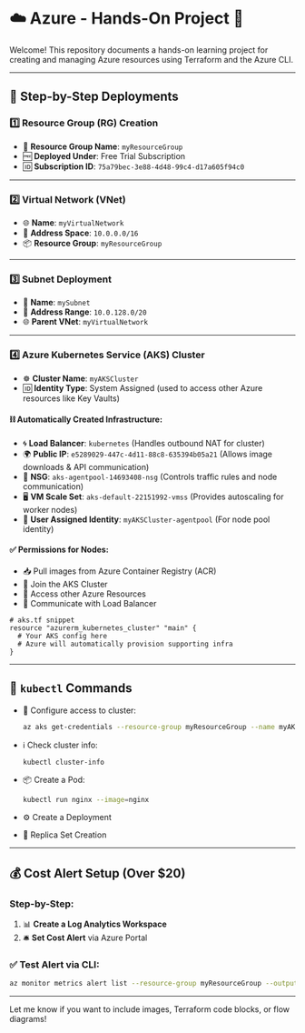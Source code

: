 # ☁️ Azure - Hands-On Project 🚀

Welcome! This repository documents a hands-on learning project for creating and managing Azure resources using Terraform and the Azure CLI.

---

## 🔧 Step-by-Step Deployments

### 1️⃣ Resource Group (RG) Creation
- 📁 **Resource Group Name**: `myResourceGroup`  
- 🆓 **Deployed Under**: Free Trial Subscription  
- 🆔 **Subscription ID**: `75a79bec-3e88-4d48-99c4-d17a605f94c0`

---

### 2️⃣ Virtual Network (VNet)
- 🌐 **Name**: `myVirtualNetwork`  
- 📍 **Address Space**: `10.0.0.0/16`  
- 📦 **Resource Group**: `myResourceGroup`

---

### 3️⃣ Subnet Deployment
- 🧱 **Name**: `mySubnet`  
- 📍 **Address Range**: `10.0.128.0/20`  
- 🌐 **Parent VNet**: `myVirtualNetwork`

---

### 4️⃣ Azure Kubernetes Service (AKS) Cluster
- ☸️ **Cluster Name**: `myAKSCluster`  
- 🆔 **Identity Type**: System Assigned (used to access other Azure resources like Key Vaults)  

#### ⛓️ Automatically Created Infrastructure:
- 🌀 **Load Balancer**: `kubernetes` (Handles outbound NAT for cluster)
- 🌍 **Public IP**: `e5289029-447c-4d11-88c8-635394b05a21` (Allows image downloads & API communication)
- 🔐 **NSG**: `aks-agentpool-14693408-nsg` (Controls traffic rules and node communication)
- 🖥️ **VM Scale Set**: `aks-default-22151992-vmss` (Provides autoscaling for worker nodes)
- 👥 **User Assigned Identity**: `myAKSCluster-agentpool` (For node pool identity)

#### ✅ Permissions for Nodes:
- 📥 Pull images from Azure Container Registry (ACR)  
- 🔗 Join the AKS Cluster  
- 🔐 Access other Azure Resources  
- 🔁 Communicate with Load Balancer

```hcl
# aks.tf snippet
resource "azurerm_kubernetes_cluster" "main" {
  # Your AKS config here
  # Azure will automatically provision supporting infra
}
```

---

## 🧪 `kubectl` Commands

- 🔐 Configure access to cluster:  
  ```bash
  az aks get-credentials --resource-group myResourceGroup --name myAKSCluster
  ```

- ℹ️ Check cluster info:  
  ```bash
  kubectl cluster-info
  ```

- 📦 Create a Pod:  
  ```bash
  kubectl run nginx --image=nginx
  ```

- ⚙️ Create a Deployment 

- 📡 Replica Set Creation 

---

## 💰 Cost Alert Setup (Over $20)

### Step-by-Step:
1. 📊 **Create a Log Analytics Workspace**
2. 🛎️ **Set Cost Alert** via Azure Portal

### ✅ Test Alert via CLI:
```bash
az monitor metrics alert list --resource-group myResourceGroup --output table
```

---

Let me know if you want to include images, Terraform code blocks, or flow diagrams!
